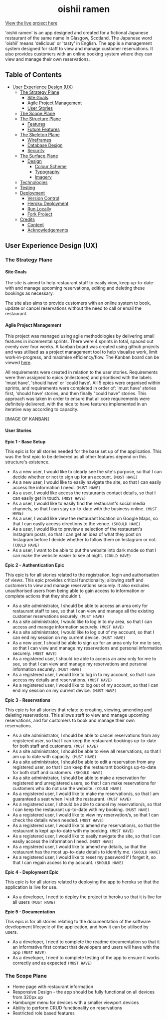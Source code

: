 <h1  align="center">oishii ramen</h1>

[View the live project here](https://oishii-ramen.herokuapp.com/)

'oishii ramen' is an app designed and created for a fictional Japanese restaurant of the same name in Glasgow, Scotland. The Japanese word 'oishii' means 'delicious' or 'tasty' in English. The app is a management system designed for staff to view and manage customer reservations. It also provides customers with an online booking system where they can view and manage their own reservations.

## Table of Contents
- [User Experience Design (UX)](https://github.com/SamarZiadat/oishii-ramen#user-experience-design-ux)
	 -   [The Strategy Plane](https://github.com/SamarZiadat/oishii-ramen#the-strategy-plane)
		    -   [Site Goals](https://github.com/SamarZiadat/oishii-ramen#site-goals)
		    -   [Agile Project Management](https://github.com/SamarZiadat/oishii-ramen#agile-project-management)
		    -   [User Stories](https://github.com/SamarZiadat/oishii-ramen#user-stories)
	-   [The Scope Plane](https://github.com/SamarZiadat/oishii-ramen#the-scope-plane)
	-   [The Structure Plane](https://github.com/SamarZiadat/oishii-ramen#the-structure-plane)
	    -   [Features](https://github.com/SamarZiadat/oishii-ramen#features)
	    -   [Future Features](https://github.com/SamarZiadat/oishii-ramen#future-features)
	-   [The Skeleton Plane](https://github.com/SamarZiadat/oishii-ramen#the-skeleton-plane)
	    -   [Wireframes](https://github.com/SamarZiadat/oishii-ramen#wireframes)
	    -   [Database Design](https://github.com/SamarZiadat/oishii-ramen#database-design)
	    -   [Security](https://github.com/SamarZiadat/oishii-ramen#security)
	-   [The Surface Plane](https://github.com/SamarZiadat/oishii-ramen#the-surface-plane)
	    -   [Design](https://github.com/SamarZiadat/oishii-ramen#design)
	        -   [Colour Scheme](https://github.com/SamarZiadat/oishii-ramen#colour-scheme)
	        -   [Typography](https://github.com/SamarZiadat/oishii-ramen#typography)
	        -   [Imagery](https://github.com/SamarZiadat/oishii-ramen#imagery)
	-   [Technologies](https://github.com/SamarZiadat/oishii-ramen#technologies)
	-   [Testing](https://github.com/SamarZiadat/oishii-ramen#testing)
	-   [Deployment](https://github.com/SamarZiadat/oishii-ramen#deployment)
	    -   [Version Control](https://github.com/SamarZiadat/oishii-ramen#version-control)
	    -   [Heroku Deployment](https://github.com/SamarZiadat/oishii-ramen#heroku-deployment)
	    -   [Run Locally](https://github.com/SamarZiadat/oishii-ramen#run-locally)
	    -   [Fork Project](https://github.com/SamarZiadat/oishii-ramen#fork-project)
	-   [Credits](https://github.com/SamarZiadat/oishii-ramen#heroku-credits)
	    -   [Content](https://github.com/SamarZiadat/oishii-ramen#content)
	    -   [Acknowledgements](https://github.com/SamarZiadat/oishii-ramen#acknowledgements)

## User Experience Design (UX)

### The Strategy Plane

#### Site Goals
The site is aimed to help restaurant staff to easily view, keep up-to-date-with and manage upcoming reservations, editing and deleting these bookings as necessary.

The site also aims to provide customers with an online system to book, update or cancel reservations without the need to call or email the restaurant. 

#### Agile Project Management

This project was managed using agile methodologies by delivering small features in incremental sprints. There were 4 sprints in total, spaced out evenly over four weeks. A kanban board was created using github projects and was utilised as a project management tool to help visualise work, limit work-in-progress, and maximise efficiency/flow. The Kanban board can be viewed [here](https://github.com/SamarZiadat/oishii-ramen/projects). 

All requirements were created in relation to the user stories. Requirements were then assigned to epics (milestones) and prioritised with the labels 'must have', 'should have' or 'could have'. All 5 epics were organised within sprints, and requirements were completed in order of: 'must have' stories first, 'should have' stories, and then finally "could have" stories. This approach was taken in order to ensure that all core requirements were definitely delivered, with the nice to have features implemented in an iterative way according to capacity.

[IMAGE OF KANBAN]

#### User Stories

**Epic 1 - Base Setup**

This epic is for all stories needed for the base set up of the application. This was the first epic to be delivered as all other features depend on this structure's existence.

-   As a new user, I would like to clearly see the site's purpose, so that I can decide whether or not to sign up for an account.  `(MUST HAVE)`
- As a new user, I would like to easily navigate the site, so that I can easily access the information I need.  `(MUST HAVE)`
-   As a user, I would like access the restaurants contact details, so that I can easily get in touch.  `(MUST HAVE)`
-   As a user, I would like to easily find the restaurant's social media channels, so that I can stay up-to-date with the business online.  `(MUST HAVE)`
-  As a user, I would like view the restaurant location on Google Maps, so that I can easily access directions to the venue.  `(SHOULD HAVE)`
- As a user, I would like to preview a selection of the restaurant's Instagram posts, so that I can get an idea of what they post on Instagram before I decide whether to follow them on Instagram or not.  `(COULD HAVE)`
-   As a user, I want to be able to put the website into dark mode so that I can make the website easier to see at night.  `(COULD HAVE)`

**Epic 2 - Authentication Epic**

This epic is for all stories related to the registration, login and authorisation of views. This epic provides critical functionality; allowing staff and customers to view and manage reservations securely. It also excludes unauthorised users from being able to gain access to information or complete actions that they shouldn't.

-   As a site administrator, I should be able to access an area only for restaurant staff to see, so that I can view and manage all the existing customer reservations securely.  `(MUST HAVE)`
-  As a site administrator, I would like to log in to my area, so that I can access and manage information securely.  `(MUST HAVE)`
-   As a site administrator, I would like to log out of my account, so that I can end my session on my current device.  `(MUST HAVE)`
- As a new user, I should be able to sign up for an area only for me to see, so that I can view and manage my reservations and personal information securely.  `(MUST HAVE)`
- As a registered user, I should be able to access an area only for me to see, so that I can view and manage my reservations and personal information securely.  `(MUST HAVE)`
-   As a registered user, I would like to log in to my account, so that I can access my details and reservations.  `(MUST HAVE)`
-   As a registered user, I would like to log out of my account, so that I can end my session on my current device.  `(MUST HAVE)`

**Epic 3 - Reservations**

This epic is for all stories that relate to creating, viewing, amending and deleting reservations. This allows staff to view and manage upcoming reservations, and for customers to book and manage their own reservations.

-   As a site administrator, I should be able to cancel reservations from any registered user, so that I can keep the restaurant bookings up-to-date for both staff and customers.  `(MUST HAVE)`
- As a site administrator, I should be able to view all reservations, so that I am up to date with capacity. `(MUST HAVE)`
-   As a site administrator, I should be able to edit a reservation from any registered user, so that I can keep the restaurant bookings up-to-date for both staff and customers.  `(SHOULD HAVE)`
- As a site administrator, I should be able to make a reservation for registered and unregistered users, so that I can make reservations for customers who do not use the website.  `(COULD HAVE)`
-    As a registered user, I would like to make my reservation/s, so that I am guaranteed a seat when I visit the restaurant.  `(MUST HAVE)`
- As a registered user, I should be able to cancel my reservation/s, so that I can keep the restaurant up-to-date with my booking.  `(MUST HAVE)`
-   As a registered user, I would like to view my reservation/s, so that I can check the details when needed.  `(MUST HAVE)`
-   As a registered user, I would like to amend my reservation/s, so that the restaurant is kept up-to-date with my booking.  `(MUST HAVE)`
- As a registered user, I would like to easily navigate the site, so that I can easily access the information I need.  `(MUST HAVE)`
-    As a registered user, I would like to amend my details, so that the restaurant has the most up-to-date details to identify me.  `(SHOULD HAVE)`
-  As a registered user, I would like to reset my password if I forget it, so that I can regain access to my account.  `(SHOULD HAVE)`

**Epic 4 - Deployment Epic**

This epic is for all stories related to deploying the app to heroku so that the application is live for use.

- As a developer, I need to deploy the project to heroku so that it is live for all users `(MUST HAVE)`

**Epic 5 - Documentation**

This epic is for all stories relating to the documentation of the software development lifecycle of the application, and how it can be utilised by users.

- As a developer, I need to complete the readme documentation so that it an informative first contact that developers and users will have with the app  `(MUST HAVE)`
-  As a developer, I need to complete testing of the app to ensure it works correctly and as expected `(MUST HAVE)`

### The Scope Plane

-   Home page with restaurant information
-   Responsive Design - the app should be fully functional on all devices from 320px up
-   Hamburger menu for devices with a smaller viewport devices
- Ability to perform CRUD functionality on reservations
-   Restricted role based features
